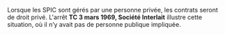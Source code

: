 Lorsque les SPIC sont gérés par une personne privée, les contrats seront de droit privé. L'arrêt **TC 3 mars 1969, Société Interlait** illustre cette situation, où il n’y avait pas de personne publique impliquée.